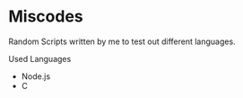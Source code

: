 # Miscodes

Random Scripts written by me to test out different languages.

Used Languages
* Node.js
* C
